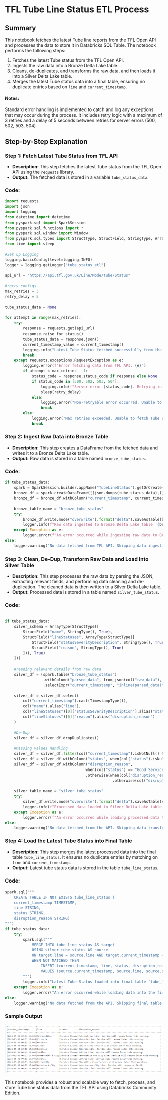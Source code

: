 # TFL Tube Line Status ETL Process

## Summary

This notebook fetches the latest Tube line reports from the TFL Open API and processes the data to store it in Databricks SQL Table. The notebook performs the following steps:

1. Fetches the latest Tube status from the TFL Open API.
2. Ingests the raw data into a Bronze Delta Lake table.
3. Cleans, de-duplicates, and transforms the raw data, and then loads it into a Silver Delta Lake table.
4. Merges the latest Tube status data into a final table, ensuring no duplicate entries based on `line` and `current_timestamp`.

#### Notes: 
Standard error handling is implemented to catch and log any exceptions that may occur during the process. It includes retry logic with a maximum of 3 retries and a delay of 5 seconds between retries for server errors (500, 502, 503, 504)

## Step-by-Step Explanation

### Step 1: Fetch Latest Tube Status from TFL API

- **Description:** This step fetches the latest Tube status from the TFL Open API using the `requests` library.
- **Output:** The fetched data is stored in a variable `tube_status_data`.

### Code:
```python
import requests
import json 
import logging
from datetime import datetime
from pyspark.sql import SparkSession
from pyspark.sql.functions import *
from pyspark.sql.window import Window
from pyspark.sql.types import StructType, StructField, StringType, ArrayType, TimestampType
from time import sleep

#Set up Logging
logging.basicConfig(level=logging.INFO)
logger = logging.getLogger("tube_status_etl")

api_url = "https://api.tfl.gov.uk/Line/Mode/tube/Status"

#retry configs
max_retries = 3
retry_delay = 5

tube_status_data = None

for attempt in range(max_retries):
    try:
        response = requests.get(api_url)
        response.raise_for_status() 
        tube_status_data = response.json()
        current_timestamp_value = current_timestamp()
        logging.info("Latest Tube Status fetched successfully from the TFL API.")
        break
    except requests.exceptions.RequestException as e:
        logging.error(f"Error fetching data from TFL API: {e}")
        if attempt < max_retries - 1:
            status_code = response.status_code if response else None
            if status_code in [500, 502, 503, 504]: 
                logging.info(f"Server error {status_code}. Retrying in {retry_delay} seconds...")
                sleep(retry_delay)
            else:
                logging.error("Non-retryable error occurred. Unable to fetch Tube status data.")
                break
        else:
            logging.error("Max retries exceeded. Unable to fetch Tube status data.")
            break
```
### Step 2: Ingest Raw Data into Bronze Table

- **Description:** This step creates a DataFrame from the fetched data and writes it to a Bronze Delta Lake table.
- **Output:** Raw data is stored in a table named `bronze_tube_status`.
### Code:
```python
if tube_status_data:
    spark = SparkSession.builder.appName("TubeLineStatus").getOrCreate()
    bronze_df = spark.createDataFrame([(json.dumps(tube_status_data),)], ["raw_data"])
    bronze_df = bronze_df.withColumn("current_timestamp", current_timestamp_value)

    bronze_table_name = "bronze_tube_status"
    try:
        bronze_df.write.mode("overwrite").format("delta").saveAsTable(bronze_table_name)
        logger.info(f"Raw data ingested to Bronze Delta Lake table '{bronze_table_name}' successfully.")
    except Exception as e:
        logger.error(f"An error occurred while ingesting raw data to Bronze Delta Lake table '{bronze_table_name}': {e}")
else:
    logger.warning("No data fetched from TFL API. Skipping data ingestion.")
```
### Step 3: Clean, De-Dup, Transform Raw Data and Load Into Silver Table

- **Description:** This step processes the raw data by parsing the JSON, extracting relevant fields, and performing data cleaning and de-duplication. The cleaned data is then written to a Silver Delta Lake table.
- **Output:** Processed data is stored in a table named `silver_tube_status`.
### Code:
```python

if tube_status_data:
    silver_schema = ArrayType(StructType([
        StructField("name", StringType(), True),
        StructField("lineStatuses", ArrayType(StructType([
            StructField("statusSeverityDescription", StringType(), True),
            StructField("reason", StringType(), True)
        ])), True)
    ]))

    #reading relevant details from raw data
    silver_df = (spark.table("bronze_tube_status")
                 .withColumn("parsed_data", from_json(col("raw_data"), silver_schema))
                 .selectExpr("current_timestamp", "inline(parsed_data)"))

    silver_df = silver_df.select(
        col("current_timestamp").cast(TimestampType()),
        col("name").alias("line"),
        col("lineStatuses")[0]["statusSeverityDescription"].alias("status"),
        col("lineStatuses")[0]["reason"].alias("disruption_reason")
    )

    #De-Dup
    silver_df = silver_df.dropDuplicates()

    #Missing Values Handling
    silver_df = silver_df.filter(col("current_timestamp").isNotNull() & col("line").isNotNull())
    silver_df = silver_df.withColumn("status", when(col("status").isNull(), "unknown").otherwise(col("status")))
    silver_df = silver_df.withColumn("disruption_reason", 
                                    when(col("status") == "Good Service", "No disruption")
                                    .otherwise(when(col("disruption_reason").isNull(), "unknown")
                                                .otherwise(col("disruption_reason"))))

    silver_table_name = "silver_tube_status"
    try:
        silver_df.write.mode("overwrite").format("delta").saveAsTable(silver_table_name)
        logger.info(f"Processed data loaded to Silver Delta Lake table '{silver_table_name}' successfully.")
    except Exception as e:
        logger.error(f"An error occurred while loading processed data to Silver Delta Lake table '{silver_table_name}': {e}")
else:
    logger.warning("No data fetched from the API. Skipping data transformation and loading.")
```
### Step 4: Load the Latest Tube Status into Final Table

- **Description:** This step merges the latest processed data into the final table `tube_line_status`. It ensures no duplicate entries by matching on `line` and `current_timestamp`.
- **Output:** Latest tube status data is stored in the table `tube_line_status`.
### Code:
```python
spark.sql("""
    CREATE TABLE IF NOT EXISTS tube_line_status (
    current_timestamp TIMESTAMP,
    line STRING,
    status STRING,
    disruption_reason STRING)
""")
if tube_status_data:
    try:
        spark.sql("""
            MERGE INTO tube_line_status AS target
            USING silver_tube_status AS source
            ON target.line = source.line AND target.current_timestamp = source.current_timestamp
            WHEN NOT MATCHED THEN
                INSERT (current_timestamp, line, status, disruption_reason)
                VALUES (source.current_timestamp, source.line, source.status, source.disruption_reason)
        """)
        logger.info("Latest Tube Status loaded into final table 'tube_line_status' successfully.")
    except Exception as e:
        logger.error("An error occurred while loading data into the final table 'tube_line_status':", e)
else:
    logger.warning("No data fetched from the API. Skipping final table update.")
```
### Sample Output
![Screenshot Title](Sample_Output.png)


This notebook provides a robust and scalable way to fetch, process, and store Tube line status data from the TFL API using Databricks Community Edition.
